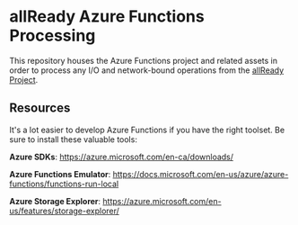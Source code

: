 # allReady Azure Functions Processing

This repository houses the Azure Functions project and related assets in order to process any I/O and network-bound operations from the [allReady Project](https://github.com/HTBox/allReady).

## Resources

It's a lot easier to develop Azure Functions if you have the right toolset. Be sure to install these valuable tools:

**Azure SDKs**: https://azure.microsoft.com/en-ca/downloads/

**Azure Functions Emulator**: https://docs.microsoft.com/en-us/azure/azure-functions/functions-run-local

**Azure Storage Explorer**: https://azure.microsoft.com/en-us/features/storage-explorer/
  
